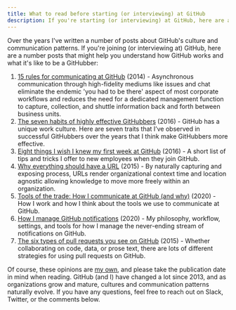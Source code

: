```yaml
---
title: What to read before starting (or interviewing) at GitHub
description: If you're starting (or interviewing) at GitHub, here are a number posts to help you understand how GitHub works and what it's like to be a GitHubber.
---
```


Over the years I've written a number of posts about GitHub's culture and communication patterns. If you're joining (or interviewing at) GitHub, here are a number posts that might help you understand how GitHub works and what it's like to be a GitHubber:

1. [15 rules for communicating at GitHub](https://ben.balter.com/2014/11/06/rules-of-communicating-at-github/) (2014) - Asynchronous communication through high-fidelity mediums like issues and chat eliminate the endemic 'you had to be there' aspect of most corporate workflows and reduces the need for a dedicated management function to capture, collection, and shuttle information back and forth between business units.
2. [The seven habits of highly effective GitHubbers](https://ben.balter.com/2016/09/13/seven-habits-of-highly-effective-githubbers/) (2016) - GitHub has a unique work culture. Here are seven traits that I’ve observed in successful GitHubbers over the years that I think make GitHubbers more effective. 
3. [Eight things I wish I knew my first week at GitHub](https://ben.balter.com/2016/10/31/eight-things-i-wish-i-knew-my-first-week-at-github/) (2016) - A short list of tips and tricks I offer to new employees when they join GitHub.
4. [Why everything should have a URL](https://ben.balter.com/2015/11/12/why-urls/) (2015) - By naturally capturing and exposing process, URLs render organizational context time and location agnostic allowing knowledge to move more freely within an organization.
5. [Tools of the trade: How I communicate at GitHub (and why)](https://ben.balter.com/2020/08/14/tools-of-the-trade/) (2020) - How I work and how I think about the tools we use to communicate at GitHub.
6. [How I manage GitHub notifications](https://ben.balter.com/2020/08/25/how-i-manage-github-notifications/) (2020) - My philosophy, workflow, settings, and tools for how I manage the never-ending stream of notifications on GitHub.
7. [The six types of pull requests you see on GitHub](https://ben.balter.com/2015/12/08/types-of-pull-requests/) (2015) - Whether collaborating on code, data, or prose text, there are lots of different strategies for using pull requests on GitHub.

Of course, these opinions are [my own](https://ben.balter.com/fine-print/), and please take the publication date in mind when reading. GitHub (and I) have changed a lot since 2013, and as organizations grow and mature, cultures and communication patterns naturally evolve. If you have any questions, feel free to reach out on Slack, Twitter, or the comments below.
